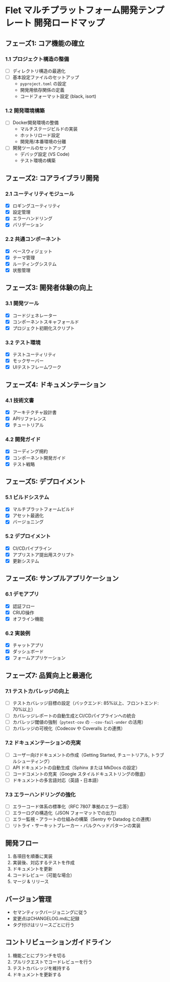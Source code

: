 # Flet マルチプラットフォーム開発テンプレート 開発ロードマップ

## フェーズ1: コア機能の確立

### 1.1 プロジェクト構造の整備

- [ ] ディレクトリ構造の最適化
- [ ] 基本設定ファイルのセットアップ
  - `pyproject.toml` の設定
  - 開発用依存関係の定義
  - コードフォーマット設定 (black, isort)

### 1.2 開発環境構築

- [ ] Docker開発環境の整備
  - マルチステージビルドの実装
  - ホットリロード設定
  - 開発用/本番環境の分離
- [ ] 開発ツールのセットアップ
  - デバッグ設定 (VS Code)
  - テスト環境の構築

## フェーズ2: コアライブラリ開発

### 2.1 ユーティリティモジュール

- [x] ロギングユーティリティ
- [x] 設定管理
- [x] エラーハンドリング
- [x] バリデーション

### 2.2 共通コンポーネント

- [x] ベースウィジェット
- [x] テーマ管理
- [x] ルーティングシステム
- [x] 状態管理

## フェーズ3: 開発者体験の向上

### 3.1 開発ツール

- [x] コードジェネレーター
- [x] コンポーネントスキャフォールド
- [x] プロジェクト初期化スクリプト

### 3.2 テスト環境

- [x] テストユーティリティ
- [x] モックサーバー
- [x] UIテストフレームワーク

## フェーズ4: ドキュメンテーション

### 4.1 技術文書

- [x] アーキテクチャ設計書
- [x] APIリファレンス
- [x] チュートリアル

### 4.2 開発ガイド

- [x] コーディング規約
- [x] コンポーネント開発ガイド
- [x] テスト戦略

## フェーズ5: デプロイメント

### 5.1 ビルドシステム

- [x] マルチプラットフォームビルド
- [x] アセット最適化
- [x] バージョニング

### 5.2 デプロイメント

- [x] CI/CDパイプライン
- [x] アプリストア提出用スクリプト
- [x] 更新システム

## フェーズ6: サンプルアプリケーション

### 6.1 デモアプリ

- [x] 認証フロー
- [x] CRUD操作
- [x] オフライン機能

### 6.2 実装例

- [x] チャットアプリ
- [x] ダッシュボード
- [x] フォームアプリケーション

## フェーズ7: 品質向上と最適化

### 7.1 テストカバレッジの向上

- [ ] テストカバレッジ目標の設定（バックエンド: 85%以上、フロントエンド: 70%以上）
- [ ] カバレッジレポートの自動生成とCI/CDパイプラインへの統合
- [ ] カバレッジ閾値の強制（`pytest-cov` の `--cov-fail-under` の活用）
- [ ] カバレッジの可視化（Codecov や Coveralls との連携）

### 7.2 ドキュメンテーションの充実

- [ ] ユーザー向けドキュメントの作成（Getting Started, チュートリアル, トラブルシューティング）
- [ ] API ドキュメントの自動生成（Sphinx または MkDocs の設定）
- [ ] コードコメントの充実（Google スタイルドキュストリングの徹底）
- [ ] ドキュメントの多言語対応（英語・日本語）

### 7.3 エラーハンドリングの強化

- [ ] エラーコード体系の標準化（RFC 7807 準拠のエラー応答）
- [ ] エラーログの構造化（JSON フォーマットでの出力）
- [ ] エラー監視・アラートの仕組みの構築（Sentry や Datadog との連携）
- [ ] リトライ・サーキットブレーカー・バルクヘッドパターンの実装

## 開発フロー

1. 各項目を順番に実装
2. 実装後、対応するテストを作成
3. ドキュメントを更新
4. コードレビュー（可能な場合）
5. マージ & リリース

## バージョン管理

- セマンティックバージョニングに従う
- 変更点はCHANGELOG.mdに記録
- タグ付けはリリースごとに行う

## コントリビューションガイドライン

1. 機能ごとにブランチを切る
2. プルリクエストでコードレビューを行う
3. テストカバレッジを維持する
4. ドキュメントを更新する
